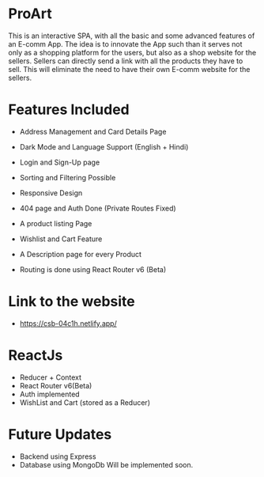 # ProArt

This is an interactive SPA, with all the basic and some advanced features of an E-comm App. The idea is to innovate the App such than it serves not only as a shopping platform for the users, but also as a shop website for the sellers. Sellers can directly send a link with all the products they have to sell. This will eliminate the need to have their own E-comm website for the sellers.

# Features Included

- Address Management and Card Details Page
- Dark Mode and Language Support (English + Hindi)
- Login and Sign-Up page
- Sorting and Filtering Possible

- Responsive Design
- 404 page and Auth Done (Private Routes Fixed)
- A product listing Page
- Wishlist and Cart Feature
- A Description page for every Product
- Routing is done using React Router v6 (Beta)

# Link to the website

- https://csb-04c1h.netlify.app/

# ReactJs

- Reducer + Context
- React Router v6(Beta)
- Auth implemented
- WishList and Cart (stored as a Reducer)

# Future Updates

- Backend using Express
- Database using MongoDb
  Will be implemented soon.
